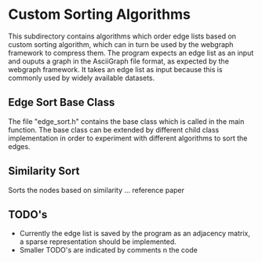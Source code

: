 # Custom Sorting Algorithms

This subdirectory contains algorithms which order edge lists based on custom sorting algorithm, which can in turn be used by the webgraph framework to compress them. The program expects an edge list as an input and ouputs a graph in the AsciiGraph file format, as expected by the webgraph framework. It takes an edge list as input because this is commonly used by widely available datasets.

## Edge Sort Base Class

The file "edge_sort.h" contains the base class which is called in the main function. The base class can be extended by different child class implementation in order to experiment with different algorithms to sort the edges.

## Similarity Sort

Sorts the nodes based on similarity ... reference paper


## TODO's

- Currently the edge list is saved by the program as an adjacency matrix, a sparse representation should be implemented.
- Smaller TODO's are indicated by comments n the code

